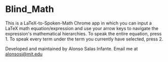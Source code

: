 # Blind_Math

This is a LaTeX-to-Spoken-Math Chrome app in which you can input a LaTeX math equation/expression and use your arrow keys to navigate the expression's mathematical hierarchies. To speak the entire equation, press 1. To speak every term under the term you currently have selected, press 2. 

Developed and maintained by Alonso Salas Infante.
Email me at alonsosi@mit.edu
